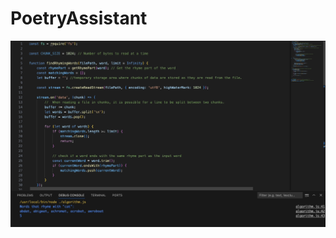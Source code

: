 # PoetryAssistant
[![Watch the video](https://github.com/OZmanSuliman/PoetryAssistant/blob/main/demo_placeholder.png)](https://github.com/OZmanSuliman/PoetryAssistant/blob/main/demo.mov)
